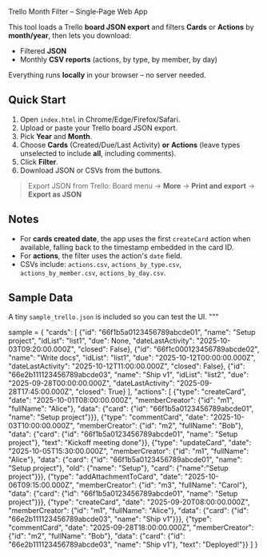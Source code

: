 Trello Month Filter – Single‑Page Web App

This tool loads a Trello **board JSON export** and filters **Cards** or **Actions** by **month/year**, then lets you download:
- Filtered **JSON**
- Monthly **CSV reports** (actions, by type, by member, by day)

Everything runs **locally** in your browser – no server needed.

## Quick Start
1. Open `index.html` in Chrome/Edge/Firefox/Safari.
2. Upload or paste your Trello board JSON export.
3. Pick **Year** and **Month**.
4. Choose **Cards** (Created/Due/Last Activity) **or** **Actions** (leave types unselected to include **all**, including comments).
5. Click **Filter**.
6. Download JSON or CSVs from the buttons.

> Export JSON from Trello: Board menu → **More** → **Print and export** → **Export as JSON**

## Notes
- For **cards created date**, the app uses the first `createCard` action when available, falling back to the timestamp embedded in the card ID.
- For **actions**, the filter uses the action's `date` field.
- CSVs include: `actions.csv`, `actions_by_type.csv`, `actions_by_member.csv`, `actions_by_day.csv`.

## Sample Data
A tiny `sample_trello.json` is included so you can test the UI.
"""

sample = {
  "cards": [
    {"id": "66f1b5a0123456789abcde01", "name": "Setup project", "idList": "list1", "due": None, "dateLastActivity": "2025-10-03T09:20:00.000Z", "closed": False},
    {"id": "66f1c000123456789abcde02", "name": "Write docs", "idList": "list1", "due": "2025-10-12T00:00:00.000Z", "dateLastActivity": "2025-10-12T11:00:00.000Z", "closed": False},
    {"id": "66e2b111123456789abcde03", "name": "Ship v1", "idList": "list2", "due": "2025-09-28T00:00:00.000Z", "dateLastActivity": "2025-09-28T17:45:00.000Z", "closed": True}
  ],
  "actions": [
    {"type": "createCard", "date": "2025-10-01T08:00:00.000Z", "memberCreator": {"id": "m1", "fullName": "Alice"}, "data": {"card": {"id": "66f1b5a0123456789abcde01", "name": "Setup project"}}},
    {"type": "commentCard", "date": "2025-10-03T10:00:00.000Z", "memberCreator": {"id": "m2", "fullName": "Bob"}, "data": {"card": {"id": "66f1b5a0123456789abcde01", "name": "Setup project"}, "text": "Kickoff meeting done"}},
    {"type": "updateCard", "date": "2025-10-05T15:30:00.000Z", "memberCreator": {"id": "m1", "fullName": "Alice"}, "data": {"card": {"id": "66f1b5a0123456789abcde01", "name": "Setup project"}, "old": {"name": "Setup"}, "card": {"name":"Setup project"}}},
    {"type": "addAttachmentToCard", "date": "2025-10-06T09:15:00.000Z", "memberCreator": {"id": "m3", "fullName": "Carol"}, "data": {"card": {"id": "66f1b5a0123456789abcde01", "name": "Setup project"}}},
    {"type": "createCard", "date": "2025-09-20T08:00:00.000Z", "memberCreator": {"id": "m1", "fullName": "Alice"}, "data": {"card": {"id": "66e2b111123456789abcde03", "name": "Ship v1"}}},
    {"type": "commentCard", "date": "2025-09-28T18:00:00.000Z", "memberCreator": {"id": "m2", "fullName": "Bob"}, "data": {"card": {"id": "66e2b111123456789abcde03", "name": "Ship v1"}, "text": "Deployed!"}}
  ]
}